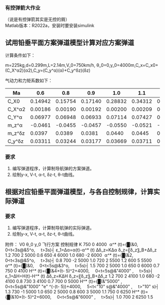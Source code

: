 ### 有控弹箭大作业
（说是有控弹箭其实是无控的屑）<br>
Matlab版本：R2022a，安装时要安装simulink<br>

## 试用铅垂平面方案弹道模型计算对应方案弹道

计算条件如下：

m=225kg,d=0.299m,L=2.14m,V_0=750km/h,
θ_0=0,y_0=4000m,C_x=C_x0+(C_X^α2)(α2),C_y=(C_y^α)(α)+C_y^δz)(δz)

气动力和力矩系数如下：

| Ma  | 0.6    | 0.8    | 0.9    | 1.0    | 1.1    | 1.5   | 2.0   | 2.5   |
|-----|--------|--------|--------|--------|--------|-------|-------|-------|
| C_X0   | 0.14942 | 0.15754 | 0.17140 | 0.28832 | 0.34312 | 0.3440 | 0.343 | 0.341 |
| C_X^α2 | 0.00186 | 0.00190 | 0.00192 | 0.00200 | 0.00209 | 0.0022 | 0.0021 | 0.0020 |
| C_Y^α  | 0.06977 | 0.06948 | 0.06933 | 0.07114 | 0.07427 | 0.07428 | 0.0743 | 0.0742 |
| m_z^α  | -0.0461 | -0.0455 | -0.0457 | -0.0550 | -0.0521 | -0.0518 | -0.0507 | -0.0499 |
| m_z^δz | 0.0397 | 0.0389 | 0.0381 | 0.0440 | 0.0445 | 0.0450 | 0.0452 | 0.0454 |
| C_y^δz | 0.03311 | 0.03244 | 0.03177 | 0.03669 | 0.03711 | 0.0375 | 0.0377 | 0.0378 |

### 要求

1. 编写弹道程序，计算制导航弹的方案弹道。
2. 绘制y-x, V-t, α-t, δz-t, θ-t曲线。

## 根据对应铅垂平面弹道模型，与各自控制规律，计算实际弹道

### 要求

1. 编写弹道程序，计算制导航弹的实际弹道。
2. 绘制y-x, V-t, α-t, δz-t, θ-t曲线。

附件：
V0	θ_0	y_0	飞行方案	控制规律	K
750	0	4000	 α^* (t)={█(&0,    0<t<3s@&5^o,    t>3s)┤	ε_1=Δα=α(t)-α^* (t)
Δδ_z=KΔα
δ_z=〖δ_z〗_B+Δδ_z	1.2
700	2	5000			0.6
650	4	6000			1.0
680	-2	6000	 α^* (t)={█(&2,    0<t<3s@&5^o,    t>3s)┤		0.8
700	-2	5000			1.0
720	2	5500			1.2
600	5	5500	 α^* (t)={█(&0,    0<t<5s@&3^o,    t>5s)┤		1.5
700	2	5000			1.0
650	0	6000			0.7
750	0	4100	H^* (t)={█(&4×(t⁡- 5)^2+4000,    0<t<5s@&"4000" ,    t>5s)┤	ε_1=ΔH=H(t)-H^* (t)
Δδ_z=KΔH
δ_z=〖δ_z〗_B+Δδ_z	1.2
700	2	4100			1.0
680	-2	4100			0.8
730	3	4100			0.7
700	0	5000	H^* (t)={█(&"5000" ,    0<t<5s@&"1000" "e" ^(-(t⁡- 5))+4000,    5<t<"10" s@&"4000" ,    t>"10" s)┤		1.3
730	-1	5000			1.0
650	2	5000			0.8
600	3	5000			1.1
750	0	6250	H^* (t)={█(&10×(t⁡- 5)^2+6000,    0<t<5s@&"6000" ,    t>5s)┤		1.0
700	2	6250			1.5


